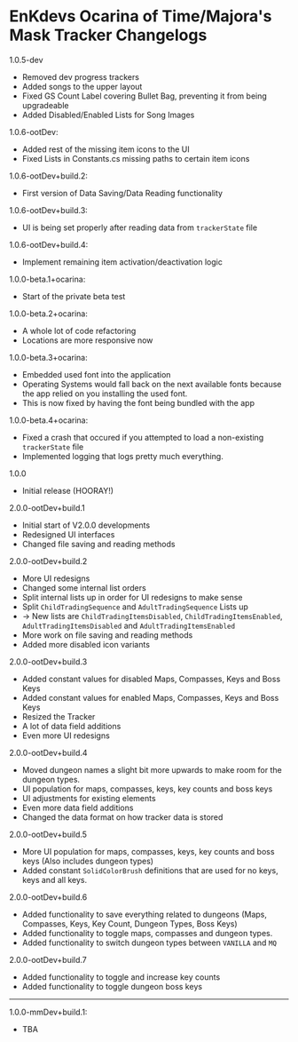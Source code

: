 # EnKdevs Ocarina of Time/Majora's Mask Tracker Changelogs


1.0.5-dev
- Removed dev progress trackers
- Added songs to the upper layout
- Fixed GS Count Label covering Bullet Bag, preventing it from being upgradeable
- Added Disabled/Enabled Lists for Song Images

1.0.6-ootDev:
- Added rest of the missing item icons to the UI
- Fixed Lists in Constants.cs missing paths to certain item icons

1.0.6-ootDev+build.2:
- First version of Data Saving/Data Reading functionality

1.0.6-ootDev+build.3:
- UI is being set properly after reading data from `trackerState` file

1.0.6-ootDev+build.4:
- Implement remaining item activation/deactivation logic

1.0.0-beta.1+ocarina:
- Start of the private beta test

1.0.0-beta.2+ocarina:
- A whole lot of code refactoring
- Locations are more responsive now

1.0.0-beta.3+ocarina:
- Embedded used font into the application
- Operating Systems would fall back on the next available fonts because the app relied on you installing the used font.
- This is now fixed by having the font being bundled with the app

1.0.0-beta.4+ocarina:
- Fixed a crash that occured if you attempted to load a non-existing `trackerState` file
- Implemented logging that logs pretty much everything.

1.0.0
- Initial release (HOORAY!)

2.0.0-ootDev+build.1
- Initial start of V2.0.0 developments
- Redesigned UI interfaces
- Changed file saving and reading methods

2.0.0-ootDev+build.2
- More UI redesigns
- Changed some internal list orders
- Split internal lists up in order for UI redesigns to make sense
- Split `ChildTradingSequence` and `AdultTradingSequence` Lists up
- -> New lists are `ChildTradingItemsDisabled`, `ChildTradingItemsEnabled`, `AdultTradingItemsDisabled` and `AdultTradingItemsEnabled`
- More work on file saving and reading methods
- Added more disabled icon variants

2.0.0-ootDev+build.3
- Added constant values for disabled Maps, Compasses, Keys and Boss Keys
- Added constant values for enabled Maps, Compasses, Keys and Boss Keys
- Resized the Tracker
- A lot of data field additions
- Even more UI redesigns

2.0.0-ootDev+build.4
- Moved dungeon names a slight bit more upwards to make room for the dungeon types.
- UI population for maps, compasses, keys, key counts and boss keys
- UI adjustments for existing elements
- Even more data field additions
- Changed the data format on how tracker data is stored

2.0.0-ootDev+build.5
- More UI population for maps, compasses, keys, key counts and boss keys (Also includes dungeon types)
- Added constant `SolidColorBrush` definitions that are used for no keys, keys and all keys.

2.0.0-ootDev+build.6
- Added functionality to save everything related to dungeons (Maps, Compasses, Keys, Key Count, Dungeon Types, Boss Keys)
- Added functionality to toggle maps, compasses and dungeon types.
- Added functionality to switch dungeon types between `VANILLA` and `MQ`

2.0.0-ootDev+build.7
- Added functionality to toggle and increase key counts
- Added functionality to toggle dungeon boss keys

---

1.0.0-mmDev+build.1:
- TBA
